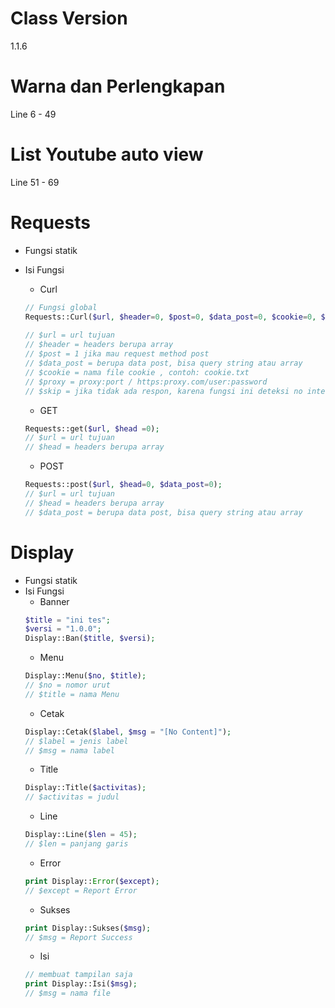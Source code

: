 # Class Version
1.1.6

# Warna dan Perlengkapan
Line 6 - 49

# List Youtube auto view
Line 51 - 69

# Requests
- Fungsi statik
- Isi Fungsi
	- Curl
	```php
	// Fungsi global
	Requests::Curl($url, $header=0, $post=0, $data_post=0, $cookie=0, $proxy=0, $skip=0);
		
	// $url = url tujuan
	// $header = headers berupa array
	// $post = 1 jika mau request method post
	// $data_post = berupa data post, bisa query string atau array
	// $cookie = nama file cookie , contoh: cookie.txt
	// $proxy = proxy:port / https:proxy.com/user:password
	// $skip = jika tidak ada respon, karena fungsi ini deteksi no internet jika tidak ada respon
	```
		
	- GET
	```php
	Requests::get($url, $head =0);
	// $url = url tujuan
	// $head = headers berupa array
	```
	- POST
	```php
	Requests::post($url, $head=0, $data_post=0);
	// $url = url tujuan
	// $head = headers berupa array
	// $data_post = berupa data post, bisa query string atau array
	```

# Display
- Fungsi statik
- Isi Fungsi
	- Banner
	```php
	$title = "ini tes";
	$versi = "1.0.0";
	Display::Ban($title, $versi);
	```
	- Menu
	```php
	Display::Menu($no, $title);
	// $no = nomor urut
	// $title = nama Menu
	```
	- Cetak
	```php
	Display::Cetak($label, $msg = "[No Content]");
	// $label = jenis label
	// $msg = nama label
	```
	- Title
	```php
	Display::Title($activitas);
	// $activitas = judul
	```
	- Line
	```php
	Display::Line($len = 45);
	// $len = panjang garis
	```
	- Error
	```php
	print Display::Error($except);
	// $except = Report Error
	```
	- Sukses
	```php
	print Display::Sukses($msg);
	// $msg = Report Success
	```
	- Isi
	```php
	// membuat tampilan saja
	print Display::Isi($msg);
	// $msg = nama file
	```
